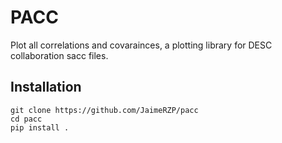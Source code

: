 # PACC
Plot all correlations and covarainces, a plotting library for DESC collaboration sacc files. 

## Installation
```
git clone https://github.com/JaimeRZP/pacc
cd pacc
pip install .
```
